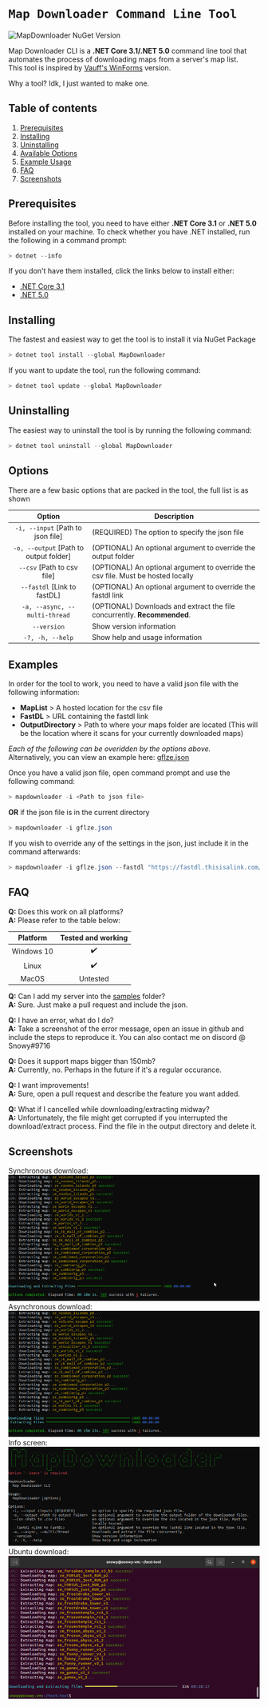 # `Map Downloader Command Line Tool`

![MapDownloader NuGet Version](https://img.shields.io/nuget/v/MapDownloader?label=NuGet%3A%20MapDownloader)

Map Downloader CLI is a **.NET Core 3.1/.NET 5.0** command line tool that automates the process of downloading maps from a server's map list.  
This tool is inspired by [Vauff's WinForms](https://github.com/Vauff/MapDownloader) version.  

Why a tool? Idk, I just wanted to make one.

## Table of contents
1. [Prerequisites](#prerequisites)
2. [Installing](#installing)
3. [Uninstalling](#uninstalling)
4. [Available Options](#options)
5. [Example Usage](#examples)
6. [FAQ](#faq)
7. [Screenshots](#screenshots)

## Prerequisites
Before installing the tool, you need to have either **.NET Core 3.1** or **.NET 5.0** installed on your machine. To check whether you have .NET installed, run the following in a command prompt:
```csharp
> dotnet --info
```
If you don't have them installed, click the links below to install either:
- [.NET Core 3.1](https://dotnet.microsoft.com/download/dotnet/3.1)
- [.NET 5.0](https://dotnet.microsoft.com/download/dotnet/5.0)

## Installing
The fastest and easiest way to get the tool is to install it via NuGet Package
```csharp
> dotnet tool install --global MapDownloader
```
If you want to update the tool, run the following command:
```csharp
> dotnet tool update --global MapDownloader
```

## Uninstalling
The easiest way to uninstall the tool is by running the following command:
```csharp
> dotnet tool uninstall --global MapDownloader
```

## Options
There are a few basic options that are packed in the tool, the full list is as shown  

| Option | Description |
|:------:|-------------|
| `-i, --input` [Path to json file] | (REQUIRED) The option to specify the json file |
| `-o, --output` [Path to output folder] | (OPTIONAL) An optional argument to override the output folder |
| `--csv` [Path to csv file] | (OPTIONAL) An optional argument to override the csv file. Must be hosted locally |
| `--fastdl` [Link to fastDL] | (OPTIONAL) An optional argument to override the fastdl link |
| `-a, --async, --multi-thread` | (OPTIONAL) Downloads and extract the file concurrently. **Recommended**. |
| `--version` | Show version information |
| `-?, -h, --help` | Show help and usage information |

## Examples
In order for the tool to work, you need to have a valid json file with the following information:
- **MapList** > A hosted location for the csv file
- **FastDL** > URL containing the fastdl link
- **OutputDirectory** > Path to where your maps folder are located (This will be the location where it scans for your currently downloaded maps)

_Each of the following can be overidden by the options above._  
Alternatively, you can view an example here: [gflze.json](https://github.com/SnowyGFL/MapDownloader.Cli/blob/main/samples/gflze.json)

Once you have a valid json file, open command prompt and use the following command:
```csharp
> mapdownloader -i <Path to json file>
```
**OR** if the json file is in the current directory
```csharp
> mapdownloader -i gflze.json
```
If you wish to override any of the settings in the json, just include it in the command afterwards:
```csharp
> mapdownloader -i gflze.json --fastdl "https://fastdl.thisisalink.com/csgo/maps"
```

## FAQ
**Q:** Does this work on all platforms?  
**A:** Please refer to the table below:

| Platform | Tested and working |
|:--------:|:------------------:|
| Windows 10 | :heavy_check_mark: |
| Linux | :heavy_check_mark: |
| MacOS | Untested |

**Q:** Can I add my server into the [samples](samples/) folder?  
**A:** Sure. Just make a pull request and include the json.

**Q:** I have an error, what do I do?  
**A:** Take a screenshot of the error message, open an issue in github and include the steps to reproduce it. You can also contact me on discord @ Snowy#9716

**Q:** Does it support maps bigger than 150mb?  
**A:** Currently, no. Perhaps in the future if it's a regular occurance.

**Q:** I want improvements!  
**A:** Sure, open a pull request and describe the feature you want added.

**Q:** What if I cancelled while downloading/extracting midway?  
**A:** Unfortunately, the file might get corrupted if you interrupted the download/extract process. Find the file in the output directory and delete it.

## Screenshots
Synchronous download:
![Synchronous Download](assets/syncdownload.png)
Asynchronous download:
![Asynchronous Download](assets/asyncdownload.png)
Info screen:
![Info](assets/info.png)
Ubuntu download:
![Ubuntu](assets/ubuntu.png)